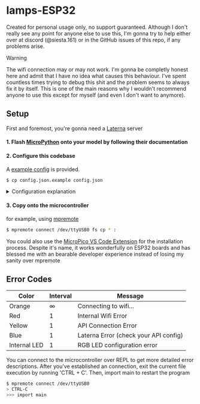 # lamps-ESP32

Created for personal usage only, no support guaranteed. Although I don't really see any point for anyone else to use this, I'm gonna try to help either over at discord (@siesta.161) or in the GitHub issues of this repo, if any problems arise.

> [!WARNING]
> The wifi connection may or may not work. I'm gonna be completly honest here
> and admit that I have no idea what causes this behaviour. 
> I've spent countless times trying to debug this shit and the problem seems to always fix it by itself. 
> This is one of the main reasons why I wouldn't recommend anyone to use this except for myself (and even I don't want to anymore).

## Setup

First and foremost, you're gonna need a [Laterna](https://github.com/siestaw/laterna?tab=readme-ov-file#%EF%B8%8F-setup) server

#### 1. Flash [MicroPython](https://docs.micropython.org/en/latest/esp32/tutorial/intro.html) onto your model by following their documentation

#### 2. Configure this codebase

A [example config](https://github.com/siestaw/laterna-esp32/blob/main/config.json.example) is provided.

```sh
$ cp config.json.example config.json
```

<details><summary>Configuration explanation</summary>

```jsonc
{
    "wifi": {
        "SSID": "", // Name of the Wifi Network
        "password": "" // Pasword of the Wifi Network
    },
    "api": {
        "url": "http://...:8080/", // Laterna API address
        "token": "", // Laterna API token
        "id": 1, // Laterna Controller ID
        "poll_interval": 5 // Seconds to wait before pinging the server for color updates
    },
    "led": {
        "red": 26, // PIN of the red LED
        "green": 27, // PIN of the green LED
        "blue": 25, // PIN of the blue LED
        "internal": 2 // PIN of the internal LED (probably doesn't need to be changed)
    }
}
```

For more information on how to configure your Laterna server (token, controller ID), consult the [Laterna api documentation](https://github.com/siestaw/Laterna?tab=readme-ov-file#-api-documentation)

</details>

#### 3. Copy onto the microcontroller

for example, using [mpremote](https://docs.micropython.org/en/latest/reference/mpremote.html)

```sh
$ mpremote connect /dev/ttyUSB0 fs cp * :
```

You could also use the [MicroPico VS Code Extension](https://github.com/paulober/MicroPico) for the installation process. Despite it's name, it works wonderfully on ESP32 boards and has blessed me with an bearable developer experience instead of losing my sanity over mpremote

## Error Codes

| Color        | Interval | Message                               |
|--------------|----------|---------------------------------------|
| Orange       | ∞        | Connecting to wifi...                 |
| Red          | 1        | Internal Wifi Error                   |
| Yellow       | 1        | API Connection Error                  |
| Blue         | 1        | Laterna Error (check your API config) |
| Internal LED | 1        | RGB LED configuration error           |

You can connect to the microcontroller over REPL to get more detailed error descriptions. After you've established an connection, exit the current file execution by running 'CTRL + C'. Then, import main to restart the program

```sh
$ mpremote connect /dev/ttyUSB0
> CTRL-C
>>> import main
```
